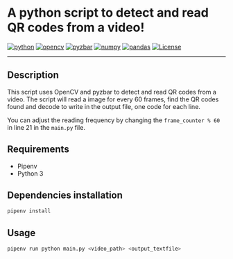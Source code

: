 # A python script to detect and read QR codes from a video!

[![python](https://img.shields.io/badge/Python-3.12.1-3776AB.svg?style=flat&logo=python&logoColor=white)](https://www.python.org)
[![opencv](https://img.shields.io/badge/OpenCV-4.9.0.80-5C3EE8.svg?style=flat&logo=opencv&logoColor=white)](https://opencv.org)
[![pyzbar](https://img.shields.io/badge/pyzbar-0.1.9-3776AB.svg?style=flat&logo=python&logoColor=white)](https://pypi.org/project/pyzbar)
[![numpy](https://img.shields.io/badge/Numpy-1.26.3-013243.svg?style=flat&logo=numpy&logoColor=white)](https://numpy.org)
[![pandas](https://img.shields.io/badge/Pandas-2.2.0-150458.svg?style=flat&logo=pandas&logoColor=white)](https://pandas.pydata.org)
[![License](https://img.shields.io/badge/License-MIT-4285F4.svg?style=flat&logo=git&logoColor=white)](https://opensource.org/licenses/MIT)

---

## Description

This script uses OpenCV and pyzbar to detect and read QR codes from a video. The script will read a image for every 60 frames, find the QR codes found and decode to write in the output file, one code for each line.

You can adjust the reading frequency by changing the `frame_counter % 60` in line 21 in the `main.py` file.

## Requirements

- Pipenv
- Python 3

## Dependencies installation

```bash
pipenv install
```

## Usage

```bash
pipenv run python main.py <video_path> <output_textfile>
```
